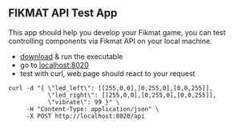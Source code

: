 ## FIKMAT API Test App

This app should help you develop your Fikmat game, you can test controlling components via Fikmat API on your local machine.

- [download](https://github.com/fikmatt/fikmat-api-test-app/releases) & run the executable
- go to [localhost:8020](http://localhost:8020)
- test with curl, web page should react to your request
```
curl -d "{ \"led_left\": [[255,0,0],[0,255,0],[0,0,255]],
           \"led_right\": [[255,0,0],[0,255,0],[0,0,255]],
           \"vibrate\": 99 }" \
     -H "Content-Type: application/json" \
     -X POST http://localhost:8020/api
```
